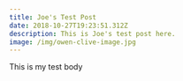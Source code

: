 ```yaml
---
title: Joe's Test Post
date: 2018-10-27T19:23:51.312Z
description: This is Joe's test post here.
image: /img/owen-clive-image.jpg
---
```

This is my test body
